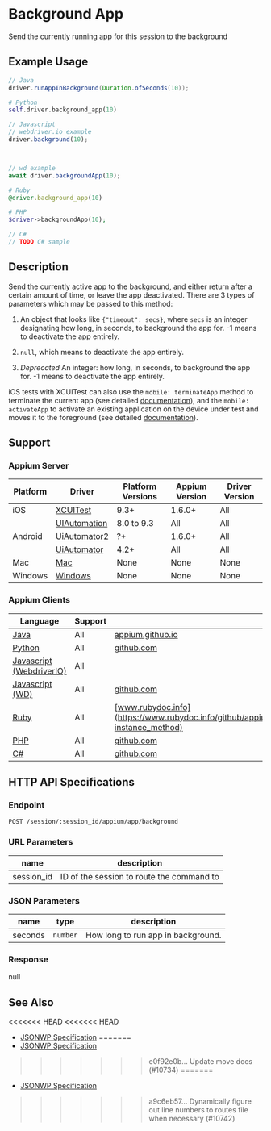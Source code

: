 # Background App

Send the currently running app for this session to the background
## Example Usage

```java
// Java
driver.runAppInBackground(Duration.ofSeconds(10));

```

```python
# Python
self.driver.background_app(10)

```

```javascript
// Javascript
// webdriver.io example
driver.background(10);



// wd example
await driver.backgroundApp(10);

```

```ruby
# Ruby
@driver.background_app(10)

```

```php
# PHP
$driver->backgroundApp(10);

```

```csharp
// C#
// TODO C# sample

```


## Description

Send the currently active app to the background, and either return after a certain amount of time, or leave the app deactivated.
There are 3 types of parameters which may be passed to this method:

1. An object that looks like `{"timeout": secs}`, where `secs` is an
   integer designating how long, in seconds, to background the app for. -1
   means to deactivate the app entirely.

2. `null`, which means to deactivate the app entirely.
3. _Deprecated_ An integer: how long, in seconds, to background the app for. -1 means to
   deactivate the app entirely.


iOS tests with XCUITest can also use the `mobile: terminateApp` method to terminate the current app (see detailed [documentation](/docs/en/writing-running-appium/ios/ios-xctest-mobile-apps-management.md#mobile-terminateapp)), and the `mobile: activateApp` to activate an existing application on the device under test and moves it to the foreground (see detailed [documentation](/docs/en/writing-running-appium/ios/ios-xctest-mobile-apps-management.md#mobile-activateapp)).


## Support

### Appium Server

|Platform|Driver|Platform Versions|Appium Version|Driver Version|
|--------|----------------|------|--------------|--------------|
| iOS | [XCUITest](/docs/en/drivers/ios-xcuitest.md) | 9.3+ | 1.6.0+ | All |
|  | [UIAutomation](/docs/en/drivers/ios-uiautomation.md) | 8.0 to 9.3 | All | All |
| Android | [UiAutomator2](/docs/en/drivers/android-uiautomator2.md) | ?+ | 1.6.0+ | All |
|  | [UiAutomator](/docs/en/drivers/android-uiautomator.md) | 4.2+ | All | All |
| Mac | [Mac](/docs/en/drivers/mac.md) | None | None | None |
| Windows | [Windows](/docs/en/drivers/windows.md) | None | None | None |

### Appium Clients

|Language|Support|Documentation|
|--------|-------|-------------|
|[Java](https://github.com/appium/java-client/releases/latest)| All | [appium.github.io](https://appium.github.io/java-client/io/appium/java_client/InteractsWithApps.html#runAppInBackground-java.time.Duration-) |
|[Python](https://github.com/appium/python-client/releases/latest)| All | [github.com](https://github.com/appium/python-client/blob/master/appium/webdriver/webdriver.py#L529) |
|[Javascript (WebdriverIO)](http://webdriver.io/index.html)| All |  |
|[Javascript (WD)](https://github.com/admc/wd/releases/latest)| All | [github.com](https://github.com/admc/wd/blob/master/lib/commands.js#L2841) |
|[Ruby](https://github.com/appium/ruby_lib/releases/latest)| All | [www.rubydoc.info](https://www.rubydoc.info/github/appium/ruby_lib_core/Appium/Core/Device#background_app-instance_method) |
|[PHP](https://github.com/appium/php-client/releases/latest)| All | [github.com](https://github.com/appium/php-client/) |
|[C#](https://github.com/appium/appium-dotnet-driver/releases/latest)| All | [github.com](https://github.com/appium/appium-dotnet-driver/) |

## HTTP API Specifications

### Endpoint

`POST /session/:session_id/appium/app/background`

### URL Parameters

|name|description|
|----|-----------|
|session_id|ID of the session to route the command to|

### JSON Parameters

|name|type|description|
|----|----|-----------|
| seconds | `number` | How long to run app in background. |

### Response

null

## See Also

<<<<<<< HEAD
<<<<<<< HEAD
* [JSONWP Specification](https://github.com/appium/appium-base-driver/blob/master/lib/protocol/routes.js#L512)
=======
* [JSONWP Specification](https://github.com/appium/appium-base-driver/blob/master/lib/protocol/routes.js#L439)
>>>>>>> e0f92e0b... Update move docs (#10734)
=======
* [JSONWP Specification](https://github.com/appium/appium-base-driver/blob/master/lib/protocol/routes.js#L512)
>>>>>>> a9c6eb57... Dynamically figure out line numbers to routes file when necessary (#10742)
